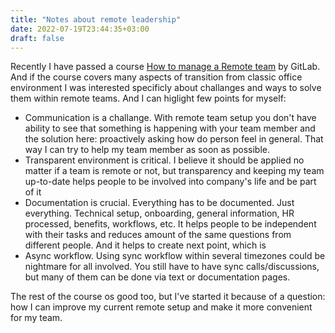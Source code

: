 ```yaml
---
title: "Notes about remote leadership"
date: 2022-07-19T23:44:35+03:00
draft: false
---
```


Recently I have passed a course [How to manage a Remote team](https://www.coursera.org/learn/remote-team-management/home/week/4) by GitLab. And if the course covers many aspects of transition from classic office environment I was interested specificly about challanges and ways to solve them within remote teams. And I can higlight few points for myself:
* Communication is a challange. With remote team setup you don't have ability to see that something is happening with your team member and the solution here: proactively asking how do person feel in general. That way I can try to help my team member as soon as possible.
* Transparent environment is critical. I believe it should be applied no matter if a team is remote or not, but transparency and keeping my team up-to-date helps people to be involved into company's life and be part of it
* Documentation is crucial. Everything has to be documented. Just everything. Technical setup, onboarding, general information, HR processed, benefits, workflows, etc. It helps people to be independent with their tasks and reduces amount of the same questions from different people. And it helps to create next point, which is
* Async workflow. Using sync workflow within several timezones could be nightmare for all involved. You still have to have sync calls/discussions, but many of them can be done via text or documentation pages.

The rest of the course os good too, but I've started it because of a question: how I can improve my current remote setup and make it more convenient for my team. 
